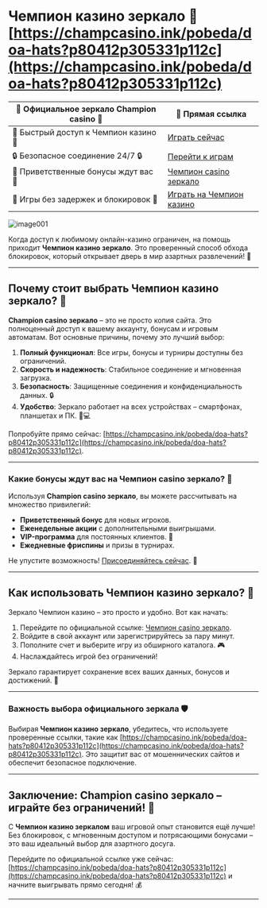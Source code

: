 # Чемпион казино зеркало 🎰 [https://champcasino.ink/pobeda/doa-hats?p80412p305331p112c](https://champcasino.ink/pobeda/doa-hats?p80412p305331p112c)

| 📌 Официальное зеркало Champion casino 📌 | 🔗 Прямая ссылка |
|------------------------------------------|-------------------|
| 🌟 Быстрый доступ к Чемпион казино 🌟       | [Играть сейчас](https://champcasino.ink/pobeda/doa-hats?p80412p305331p112c) |
| 🔒 Безопасное соединение 24/7 🔒           | [Перейти к играм](https://champcasino.ink/pobeda/doa-hats?p80412p305331p112c) |
| 🎁 Приветственные бонусы ждут вас 🎁        | [Чемпион casino зеркало](https://champcasino.ink/pobeda/doa-hats?p80412p305331p112c) |
| 🚀 Игры без задержек и блокировок 🚀       | [Играть на Чемпион казино](https://champcasino.ink/pobeda/doa-hats?p80412p305331p112c) |

![image001](https://github.com/user-attachments/assets/5b14e564-03a6-49ec-aac8-33de35d428b2)

Когда доступ к любимому онлайн-казино ограничен, на помощь приходит **Чемпион казино зеркало**. Это проверенный способ обхода блокировок, который открывает дверь в мир азартных развлечений! 🎯 

---

## Почему стоит выбрать Чемпион казино зеркало? 🌟

**Champion casino зеркало** – это не просто копия сайта. Это полноценный доступ к вашему аккаунту, бонусам и игровым автоматам. Вот основные причины, почему это лучший выбор:

1. **Полный функционал**: Все игры, бонусы и турниры доступны без ограничений.
2. **Скорость и надежность**: Стабильное соединение и мгновенная загрузка.
3. **Безопасность**: Защищенные соединения и конфиденциальность данных. 🔒
4. **Удобство**: Зеркало работает на всех устройствах – смартфонах, планшетах и ПК. 📱💻

Попробуйте прямо сейчас: [https://champcasino.ink/pobeda/doa-hats?p80412p305331p112c](https://champcasino.ink/pobeda/doa-hats?p80412p305331p112c).

---

### Какие бонусы ждут вас на Чемпион casino зеркало? 🎁

Используя **Champion casino зеркало**, вы можете рассчитывать на множество привилегий:

- **Приветственный бонус** для новых игроков.
- **Еженедельные акции** с дополнительными выигрышами.
- **VIP-программа** для постоянных клиентов. 👑
- **Ежедневные фриспины** и призы в турнирах.

Не упустите возможность! [Присоединяйтесь сейчас](https://champcasino.ink/pobeda/doa-hats?p80412p305331p112c). 🎰

---

## Как использовать Чемпион казино зеркало? 🚀

Зеркало Чемпион казино – это просто и удобно. Вот как начать:

1. Перейдите по официальной ссылке: [Чемпион casino зеркало](https://champcasino.ink/pobeda/doa-hats?p80412p305331p112c).
2. Войдите в свой аккаунт или зарегистрируйтесь за пару минут.
3. Пополните счет и выберите игру из обширного каталога. 🎮
4. Наслаждайтесь игрой без ограничений!

Зеркало гарантирует сохранение всех ваших данных, бонусов и достижений. 📂

---

### Важность выбора официального зеркала 🛡️

Выбирая **Чемпион казино зеркало**, убедитесь, что используете проверенные ссылки, такие как [https://champcasino.ink/pobeda/doa-hats?p80412p305331p112c](https://champcasino.ink/pobeda/doa-hats?p80412p305331p112c). Это защитит вас от мошеннических сайтов и обеспечит безопасное подключение.

---

## Заключение: Champion casino зеркало – играйте без ограничений! 🎉

С **Чемпион казино зеркалом** ваш игровой опыт становится ещё лучше! Без блокировок, с мгновенным доступом и потрясающими бонусами – это ваш идеальный выбор для азартного досуга.

Перейдите по официальной ссылке уже сейчас: [https://champcasino.ink/pobeda/doa-hats?p80412p305331p112c](https://champcasino.ink/pobeda/doa-hats?p80412p305331p112c) и начните выигрывать прямо сегодня! 💰

---

